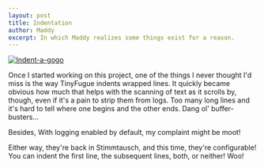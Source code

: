 ```yaml
---
layout: post
title: Indentation
author: Maddy
excerpt: In which Maddy realizes some things exist for a reason.
---
```


[![Indent-a-gogo](/assets/2019-02-07.png)](/assets/2019-02-07.png)

Once I started working on this project, one of the things I never thought I'd miss is the way TinyFugue indents wrapped lines. It quickly became obvious how much that helps with the scanning of text as it scrolls by, though, even if it's a pain to strip them from logs. Too many long lines and it's hard to tell where one begins and the other ends. Dang ol' buffer-busters...

Besides, With logging enabled by default, my complaint might be moot!

Either way, they're back in Stimmtausch, and this time, they're configurable! You can indent the first line, the subsequent lines, both, or neither! Woo!
